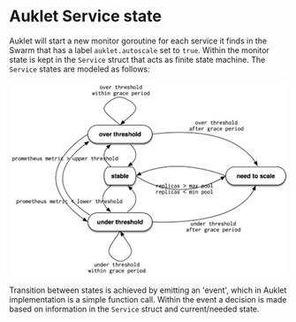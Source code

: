 # Auklet Service state

Auklet will start a new monitor goroutine for each service it
finds in the Swarm that has a label `auklet.autoscale` set to
`true`. Within the monitor state is kept in the `Service` struct
that acts as finite state machine. The `Service` states are
modeled as follows:

![state diagram](auklet_state.png "Auklet State transition diagram")

Transition between states is achieved by emitting an 'event', 
which in Auklet implementation is a simple function call. 
Within the event a decision is made based on information in
the `Service` struct and current/needed state.